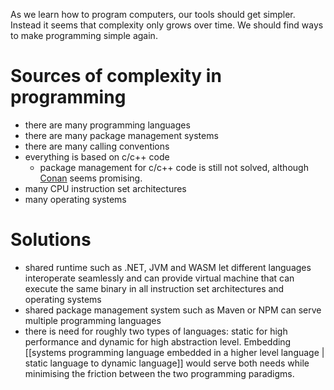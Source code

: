 As we learn how to program computers, our tools should get simpler. Instead it seems that complexity only grows over time. We should find ways to make programming simple again.
# Sources of complexity in programming
- there are many programming languages
- there are many package management systems
- there are many calling conventions
- everything is based on c/c++ code
	- package management for c/c++ code is still not solved, although [Conan](https://conan.io/) seems promising.
- many CPU instruction set architectures
- many operating systems
# Solutions
- shared runtime such as .NET, JVM and WASM let different languages interoperate seamlessly and can provide virtual machine that can execute the same binary in all instruction set architectures and operating systems
- shared package management system such as Maven or NPM can serve multiple programming languages
- there is need for roughly two types of languages: static for high performance and dynamic for high abstraction level. Embedding [[systems programming language embedded in a higher level language | static language to dynamic language]] would serve both needs while minimising the friction between the two programming paradigms.